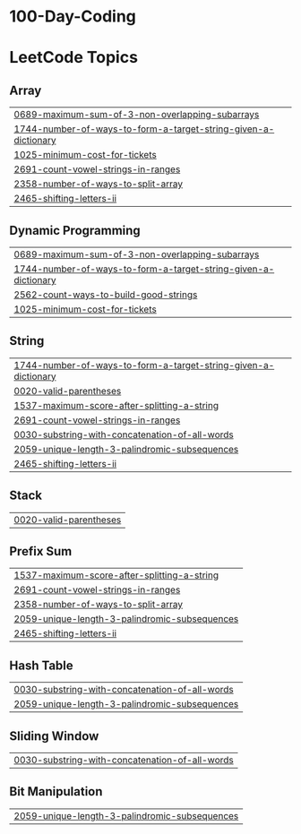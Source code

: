 # 100-Day-Coding
<!---LeetCode Topics Start-->
# LeetCode Topics
## Array
|  |
| ------- |
| [0689-maximum-sum-of-3-non-overlapping-subarrays](https://github.com/vitthal069/100-Day-Coding/tree/master/0689-maximum-sum-of-3-non-overlapping-subarrays) |
| [1744-number-of-ways-to-form-a-target-string-given-a-dictionary](https://github.com/vitthal069/100-Day-Coding/tree/master/1744-number-of-ways-to-form-a-target-string-given-a-dictionary) |
| [1025-minimum-cost-for-tickets](https://github.com/vitthal069/100-Day-Coding/tree/master/1025-minimum-cost-for-tickets) |
| [2691-count-vowel-strings-in-ranges](https://github.com/vitthal069/100-Day-Coding/tree/master/2691-count-vowel-strings-in-ranges) |
| [2358-number-of-ways-to-split-array](https://github.com/vitthal069/100-Day-Coding/tree/master/2358-number-of-ways-to-split-array) |
| [2465-shifting-letters-ii](https://github.com/vitthal069/100-Day-Coding/tree/master/2465-shifting-letters-ii) |
## Dynamic Programming
|  |
| ------- |
| [0689-maximum-sum-of-3-non-overlapping-subarrays](https://github.com/vitthal069/100-Day-Coding/tree/master/0689-maximum-sum-of-3-non-overlapping-subarrays) |
| [1744-number-of-ways-to-form-a-target-string-given-a-dictionary](https://github.com/vitthal069/100-Day-Coding/tree/master/1744-number-of-ways-to-form-a-target-string-given-a-dictionary) |
| [2562-count-ways-to-build-good-strings](https://github.com/vitthal069/100-Day-Coding/tree/master/2562-count-ways-to-build-good-strings) |
| [1025-minimum-cost-for-tickets](https://github.com/vitthal069/100-Day-Coding/tree/master/1025-minimum-cost-for-tickets) |
## String
|  |
| ------- |
| [1744-number-of-ways-to-form-a-target-string-given-a-dictionary](https://github.com/vitthal069/100-Day-Coding/tree/master/1744-number-of-ways-to-form-a-target-string-given-a-dictionary) |
| [0020-valid-parentheses](https://github.com/vitthal069/100-Day-Coding/tree/master/0020-valid-parentheses) |
| [1537-maximum-score-after-splitting-a-string](https://github.com/vitthal069/100-Day-Coding/tree/master/1537-maximum-score-after-splitting-a-string) |
| [2691-count-vowel-strings-in-ranges](https://github.com/vitthal069/100-Day-Coding/tree/master/2691-count-vowel-strings-in-ranges) |
| [0030-substring-with-concatenation-of-all-words](https://github.com/vitthal069/100-Day-Coding/tree/master/0030-substring-with-concatenation-of-all-words) |
| [2059-unique-length-3-palindromic-subsequences](https://github.com/vitthal069/100-Day-Coding/tree/master/2059-unique-length-3-palindromic-subsequences) |
| [2465-shifting-letters-ii](https://github.com/vitthal069/100-Day-Coding/tree/master/2465-shifting-letters-ii) |
## Stack
|  |
| ------- |
| [0020-valid-parentheses](https://github.com/vitthal069/100-Day-Coding/tree/master/0020-valid-parentheses) |
## Prefix Sum
|  |
| ------- |
| [1537-maximum-score-after-splitting-a-string](https://github.com/vitthal069/100-Day-Coding/tree/master/1537-maximum-score-after-splitting-a-string) |
| [2691-count-vowel-strings-in-ranges](https://github.com/vitthal069/100-Day-Coding/tree/master/2691-count-vowel-strings-in-ranges) |
| [2358-number-of-ways-to-split-array](https://github.com/vitthal069/100-Day-Coding/tree/master/2358-number-of-ways-to-split-array) |
| [2059-unique-length-3-palindromic-subsequences](https://github.com/vitthal069/100-Day-Coding/tree/master/2059-unique-length-3-palindromic-subsequences) |
| [2465-shifting-letters-ii](https://github.com/vitthal069/100-Day-Coding/tree/master/2465-shifting-letters-ii) |
## Hash Table
|  |
| ------- |
| [0030-substring-with-concatenation-of-all-words](https://github.com/vitthal069/100-Day-Coding/tree/master/0030-substring-with-concatenation-of-all-words) |
| [2059-unique-length-3-palindromic-subsequences](https://github.com/vitthal069/100-Day-Coding/tree/master/2059-unique-length-3-palindromic-subsequences) |
## Sliding Window
|  |
| ------- |
| [0030-substring-with-concatenation-of-all-words](https://github.com/vitthal069/100-Day-Coding/tree/master/0030-substring-with-concatenation-of-all-words) |
## Bit Manipulation
|  |
| ------- |
| [2059-unique-length-3-palindromic-subsequences](https://github.com/vitthal069/100-Day-Coding/tree/master/2059-unique-length-3-palindromic-subsequences) |
<!---LeetCode Topics End-->